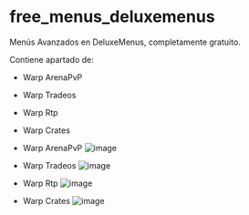 # free_menus_deluxemenus
Menús Avanzados en DeluxeMenus, completamente gratuito.

Contiene apartado de:
- Warp ArenaPvP
- Warp Tradeos
- Warp Rtp
- Warp Crates


- Warp ArenaPvP
  ![image](https://github.com/estefanogomez231/free_menus_deluxemenus/assets/121652407/085d2bfb-1e5e-45af-9ba7-699c137f80de)

- Warp Tradeos
  ![image](https://github.com/estefanogomez231/free_menus_deluxemenus/assets/121652407/791c9edc-b5eb-4fe6-99b0-9a304aa0fc85)

- Warp Rtp
  ![image](https://github.com/estefanogomez231/free_menus_deluxemenus/assets/121652407/f78b13aa-b9b7-44d5-a0b1-571572bd0a12)

- Warp Crates
  ![image](https://github.com/estefanogomez231/free_menus_deluxemenus/assets/121652407/976e076d-ca39-4117-9d0c-954d98035b3d)



